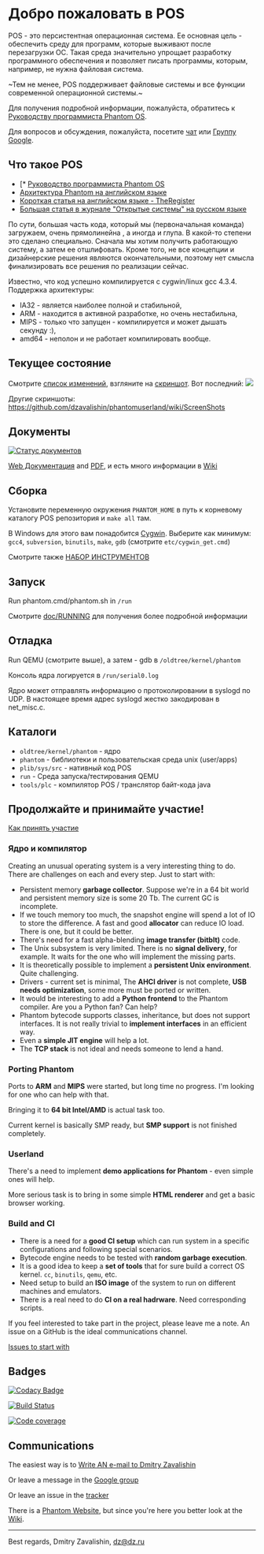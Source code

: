 # Добро пожаловать в POS #

POS - это персистентная операционная система. Ее основная цель - обеспечить
среду для программ, которые выживают после перезагрузки ОС. Такая среда значительно
упрощает разработку программного обеспечения и позволяет писать программы, которым,
например, не нужна файловая система.

~Тем не менее, POS поддерживает файловые системы и все функции современной операционной системы.~

Для получения подробной информации, пожалуйста, обратитесь к [Руководству программиста Phantom OS](https://phantomfox.readthedocs.io/en/latest/).

Для вопросов и обсуждения, пожалуйста, посетите [чат](https://gitter.im/PhantomOS/HowTo) или [Группу Google](https://groups.google.com/forum/?pli=1#!forum/phantom-os).

## Что такое POS ##

* [* [Руководство программиста Phantom OS](https://phantomdox.readthedocs.io/en/latest/)
* [Архитектура Phantom на английском языке](https://github.com/dzavalishin/phantomuserland/wiki/PhantomArchitecture)
* [Короткая статья на английском языке - TheRegister](http://www.theregister.co.uk/2009/02/03/phantom_russian_os/)
* [Большая статья в журнале "Открытые системы" на русском языке](http://www.osp.ru/os/2011/03/13008200/)

По сути, большая часть кода, который мы (первоначальная команда) загружаем, очень прямолинейна
, а иногда и глупа. В какой-то степени это сделано специально. Сначала мы хотим получить
работающую систему, а затем ее отшлифовать. Кроме того, не все концепции и
дизайнерские решения являются окончательными, поэтому нет смысла финализировать все решения по
реализации сейчас.

Известно, что код успешно компилируется с cygwin/linux gcc 4.3.4. 
Поддержка архитектуры:
* IA32 - является наиболее полной и стабильной,
* ARM - находится в активной разработке, но очень нестабильна,
* MIPS - только что запущен - компилируется и может дышать секунду :),
* amd64 - неполон и не работает компилировать вообще.

## Текущее состояние

Смотрите [список изменений](https://github.com/dzavalishin/phantomuserland/wiki/ChangeLog),
взгляните на [скриншот](https://github.com/dzavalishin/phantomuserland/wiki/ScreenShots).
Вот последний:
![](https://github.com/dzavalishin/phantomuserland/blob/master/doc/images/Phantom_screen_Controls_21_10_2019.png?raw=true)

Другие скриншоты: <https://github.com/dzavalishin/phantomuserland/wiki/ScreenShots>

## Документы

[![Статус документов](https://readthedocs.org/projects/phantomdox/badge/?version=latest)](https://phantomdox.readthedocs.io/en/latest/?badge=latest)
     
[Web Документация](https://phantomdox.readthedocs.io/en/latest/) and [PDF](https://buildmedia.readthedocs.org/media/pdf/phantomdox/latest/phantomdox.pdf), и  есть много информации в [Wiki](https://github.com/dzavalishin/phantomuserland/wiki)

## Сборка

Установите переменную окружения `PHANTOM_HOME` в путь к корневому каталогу POS репозитория
и `make all` там.

В Windows для этого вам понадобится [Cygwin](http://www.cygwin.com). Выберите как минимум: `gcc4`, `subversion`, `binutils`, `make`, `gdb`
(смотрите `etc/cygwin_get.cmd`)
  
Смотрите также [НАБОР ИНСТРУМЕНТОВ](https://github.com/dzavalishin/phantomuserland/blob/master/TOOLCHAIN)

## Запуск

Run phantom.cmd/phantom.sh in `/run`
  
Смотрите [doc/RUNNING](doc/RUNNING) для получения более подробной информации

## Отладка

Run QEMU (смотрите выше), а затем - gdb в `/oldtree/kernel/phantom`

Консоль ядра логируется в `/run/serial0.log`

Ядро может отправлять информацию о протоколировании в syslogd по UDP.
В настоящее время адрес syslogd жестко закодирован в net_misc.c.

## Каталоги

* `oldtree/kernel/phantom` - ядро 
* `phantom`                - библиотеки и пользовательская среда unix (user/apps)
* `plib/sys/src`           - нативный код POS
* `run`                    - Среда запуска/тестирования QEMU
* `tools/plc`              - компилятор POS / транслятор байт-кода java

## Продолжайте и принимайте участие!

[Как принять участие](https://github.com/dzavalishin/phantomuserland/wiki/HowToTakePart)

### Ядро и компилятор

Creating an unusual operating system is a very interesting thing to do. There are challenges on each and every step.
Just to start with:

* Persistent memory **garbage collector**. Suppose we're in a 64 bit world and persistent memory size is some 20 Tb. The current GC is incomplete.
* If we touch memory too much, the snapshot engine will spend a lot of IO to store the difference. A fast and good **allocator** can reduce IO load. There is one, but it could be better.
* There's need for a fast alpha-blending **image transfer (bitblt)** code.
* The Unix subsystem is very limited. There is no **signal delivery**, for example. It waits for the one who will implement the missing parts.
* It is theoretically possible to implement a **persistent Unix environment**. Quite challenging.
* Drivers - current set is minimal, The **AHCI driver** is not complete, **USB needs optimization**, some more must be ported or written.
* It would be interesting to add a **Python frontend** to the Phantom compiler. Are you a Python fan? Can help?
* Phantom bytecode supports classes, inheritance, but does not support interfaces. It is not really trivial to **implement interfaces** in an efficient way.
* Even a **simple JIT engine** will help a lot.
* The **TCP stack** is not ideal and needs someone to lend a hand.

### Porting Phantom

Ports to **ARM** and **MIPS** were started, but long time no progress. I'm looking for one who can help with that.

Bringing it to **64 bit Intel/AMD** is actual task too. 

Current kernel is basically SMP ready, but **SMP support** is not finished completely.

### Userland

There's a need to implement **demo applications for Phantom** - even simple ones will help.

More serious task is to bring in some simple **HTML renderer** and get a basic browser working.

### Build and CI

* There is a need for a **good CI setup** which can run system in a specific configurations and following special scenarios.
* Bytecode engine needs to be tested with **random garbage execution**.
* It is a good idea to keep a **set of tools** that for sure build a correct OS kernel. `cc`, `binutils`, `qemu`, etc.
* Need setup to build an **ISO image** of the system to run on different machines and emulators.
* There is a real need to do **CI on a real hadrware**. Need corresponding scripts.

If you feel interested to take part in the project, please leave me a note. An issue on a GitHub is the ideal communications channel.

[Issues to start with](https://github.com/dzavalishin/phantomuserland/issues?q=is%3Aissue+is%3Aopen+label%3A%22good+first+issue%22)

## Badges ##

[![Codacy Badge](https://api.codacy.com/project/badge/Grade/8eec7d75d73b4a93b45a1befa3b70696)](https://www.codacy.com/manual/dzavalishin/phantomuserland?utm_source=github.com&amp;utm_medium=referral&amp;utm_content=dzavalishin/phantomuserland&amp;utm_campaign=Badge_Grade)

[![Build Status](https://travis-ci.com/dzavalishin/phantomuserland.svg?branch=master)](https://travis-ci.com/dzavalishin/phantomuserland)

[![Code coverage][COVERAGE_BADGE]][COVERAGE_LINK]

[COVERAGE_LINK]:https://scan.coverity.com/projects/dzavalishin-phantomuserland

[COVERAGE_BADGE]:https://scan.coverity.com/projects/8024/badge.svg

## Communications ##

The easiest way is to [Write AN e-mail to Dmitry Zavalishin](mailto:dz@dz.ru)

Or leave a message in the [Google group](https://groups.google.com/forum/#!forum/phantom-os)

Or leave an issue in the [tracker](https://github.com/dzavalishin/phantomuserland/issues)

There is a [Phantom Website](http://phantomos.org/), but since you're here you
better look at the [Wiki](https://github.com/dzavalishin/phantomuserland/wiki).

<hr>

Best regards, Dmitry Zavalishin,
<dz@dz.ru>
